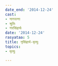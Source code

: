 ```yaml
---
date_end: '2014-12-24'
cast:
- नागरत्ना
- श्रुतिः
- नरसिंहार्यः
date: '2014-12-24'
rasyataa: 5
title: नृसिंहार्य-मृत्युः
topics:
- मृत्युः

---
```

